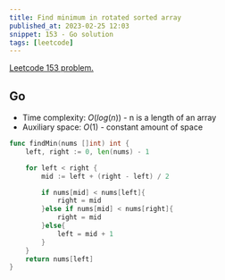 ```yaml
---
title: Find minimum in rotated sorted array
published_at: 2023-02-25 12:03
snippet: 153 - Go solution
tags: [leetcode]
---
```


[Leetcode 153 problem.](https://leetcode.com/find-minimum-in-rotated-sorted-array/)

## Go

- Time complexity: $O(log(n))$ - n is a length of an array
- Auxiliary space: $O(1)$ - constant amount of space

```go
func findMin(nums []int) int {
    left, right := 0, len(nums) - 1

    for left < right {
        mid := left + (right - left) / 2

        if nums[mid] < nums[left]{
            right = mid
        }else if nums[mid] < nums[right]{
            right = mid
        }else{
            left = mid + 1
        }
    }
    return nums[left]
}
```